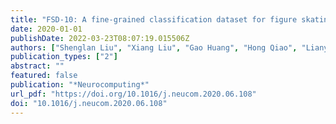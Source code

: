```yaml
---
title: "FSD-10: A fine-grained classification dataset for figure skating"
date: 2020-01-01
publishDate: 2022-03-23T08:07:19.015506Z
authors: ["Shenglan Liu", "Xiang Liu", "Gao Huang", "Hong Qiao", "Lianyu Hu", "Dong Jiang", "Aibin Zhang", "Yang Liu", "Ge Guo"]
publication_types: ["2"]
abstract: ""
featured: false
publication: "*Neurocomputing*"
url_pdf: "https://doi.org/10.1016/j.neucom.2020.06.108"
doi: "10.1016/j.neucom.2020.06.108"
---
```


